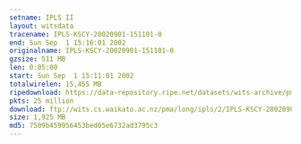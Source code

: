 ```yaml
---
setname: IPLS II
layout: witsdata
tracename: IPLS-KSCY-20020901-151101-0
end: Sun Sep  1 15:16:01 2002
originalname: IPLS-KSCY-20020901-151101-0
gzsize: 511 MB
len: 0:05:00
start: Sun Sep  1 15:11:01 2002
totalwirelen: 15,455 MB
ripedownload: https://data-repository.ripe.net/datasets/wits-archive/pma/long/ipls/2/IPLS-KSCY-20020901-151101-0.gz
pkts: 25 million
download: ftp://wits.cs.waikato.ac.nz/pma/long/ipls/2/IPLS-KSCY-20020901-151101-0.gz
size: 1,925 MB
md5: 7509b459956453bed05e6732ad3795c3
---
```

